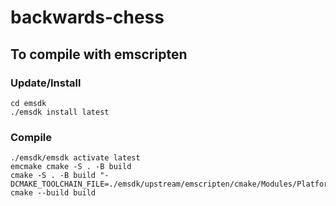 
# backwards-chess

## To compile with emscripten
### Update/Install
```
cd emsdk
./emsdk install latest
```
### Compile
```
./emsdk/emsdk activate latest
emcmake cmake -S . -B build
cmake -S . -B build "-DCMAKE_TOOLCHAIN_FILE=./emsdk/upstream/emscripten/cmake/Modules/Platform/Emscripten.cmake"
cmake --build build
```